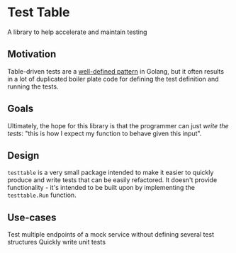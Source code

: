 # Test Table

A library to help accelerate and maintain testing

## Motivation

Table-driven tests are a [well-defined pattern](https://github.com/golang/go/wiki/TableDrivenTests) in Golang, but it often results in a lot of duplicated boiler plate code for defining the test definition and running the tests. 

## Goals

Ultimately, the hope for this library is that the programmer can just _write the tests_: "this is how I expect my function to behave given this input".

## Design

`testtable` is a very small package intended to make it easier to quickly produce and write tests that can be easily refactored. It doesn't provide functionality - it's intended to be built upon by implementing the `testtable.Run` function.

## Use-cases

Test multiple endpoints of a mock service without defining several test structures
Quickly write unit tests